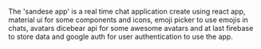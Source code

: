 The 'sandese app' is a real time chat application create using react app, material ui for some components and icons, emoji picker to use emojis in chats, avatars dicebear api for some awesome avatars and at last firebase to store data and google auth for user authentication to use the app.